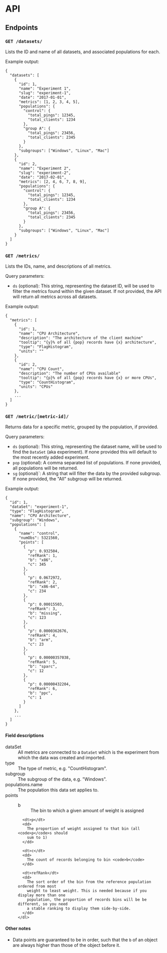 # API

## Endpoints


### `GET /datasets/`

Lists the ID and name of all datasets, and associated populations for each.

Example output:

```
{
  "datasets": [
    {
      "id": 1,
      "name": "Experiment 1",
      "slug": "experiment-1",
      "date": "2017-01-01",
      "metrics": [1, 2, 3, 4, 5],
      "populations": {
        "control": {
          "total_pings": 12345,
          "total_clients": 1234
        },
        "group A": {
          "total_pings": 23456,
          "total_clients": 2345
        }
      },
      "subgroups": ["Windows", "Linux", "Mac"]
    },
    {
      "id": 2,
      "name": "Experiment 2",
      "slug": "experiment-2",
      "date": "2017-02-01",
      "metrics": [2, 4, 6, 7, 8, 9],
      "populations": {
        "control": {
          "total_pings": 12345,
          "total_clients": 1234
        },
        "group A": {
          "total_pings": 23456,
          "total_clients": 2345
        }
      },
      "subgroups": ["Windows", "Linux", "Mac"]
    }
  ]
}
```


### `GET /metrics/`

Lists the IDs, name, and descriptions of all metrics.

Query parameters:

* `ds` (optional): This string, representing the dataset ID, will be used to
  filter the metrics found within the given dataset. If not provided, the API
  will return all metrics across all datasets.

Example output:

```
{
  "metrics": [
    {
      "id": 1,
      "name": "CPU Architecture",
      "description": "The architecture of the client machine"
      "tooltip": "{y}% of all {pop} records have {x} architecture",
      "type": "FlagHistogram",
      "units": ""
    },
    {
      "id": 2,
      "name": "CPU Count",
      "description": "The number of CPUs available"
      "tooltip": "{p}% of all {pop} records have {x} or more CPUs",
      "type": "CountHistogram",
      "units": "CPUs"
    },
    ...
  ]
}
```


### `GET /metric/[metric-id]/`

Returns data for a specific metric, grouped by the population, if provided.

Query parameters:

* `ds` (optional): This string, representing the dataset name, will be used to
  find the `DataSet` (aka experiment). If none provided this will default to
  the most recently added experiment.
* `pop` (optional): A comma separated list of populations. If none provided,
  all populations will be returned.
* `sg` (optional)`: A string that will filter the data by the provided
  subgroup.  If none provided, the "All" subgroup will be returned.

Example output:

```
{
  "id": 1,
  "dataSet": "experiment-1",
  "type": "FlagHistogram",
  "name": "CPU Architecture",
  "subgroup": "Windows",
  "populations": [
    {
      "name": "control",
      "numObs": 5321560,
      "points": [
        {
          "p": 0.932504,
          "refRank": 1,
          "b": "x86",
          "c": 345
        },
        {
          "p": 0.0672972,
          "refRank": 2,
          "b": "x86-64",
          "c": 234
        },
        {
          "p": 0.00015503,
          "refRank": 3,
          "b": "missing",
          "c": 123
        },
        {
          "p": 0.0000362676,
          "refRank": 4,
          "b": "arm",
          "c": 23
        },
        {
          "p": 0.00000357038,
          "refRank": 5,
          "b": "sparc",
          "c": 12
        },
        {
          "p": 0.00000432204,
          "refRank": 6,
          "b": "ppc",
          "c": 1
        }
      ]
    },
    ...
  ]
}
```

#### Field descriptions

<dl>
  <dt>dataSet</dt>
  <dd>
    All metrics are connected to a <code>DataSet</code> which is the experiment
    from which the data was created and imported.
  </dd>

  <dt>type</dt>
  <dd>
    The type of metric, e.g. "CountHistogram".
  </dd>

  <dt>subgroup</dt>
  <dd>
    The subgroup of the data, e.g. "Windows".
  </dd>

  <dt>populations.name</dt>
  <dd>
    The population this data set applies to.
  </dd>

  <dt>points</dt>
  <dd>
    <dl>
      <dt>b</dt>
      <dd>
        The bin to which a given amount of weight is assigned
      </dd>

      <dt>p</dt>
      <dd>
        The proportion of weight assigned to that bin (all <code>p</code>s should
        sum to 1)
      </dd>

      <dt>c</dt>
      <dd>
        The count of records belonging to bin <code>b</code>
      </dd>

      <dt>refRank</dt>
      <dd>
        The sort order of the bin from the reference population ordered from most
        weight to least weight. This is needed because if you display more than one
        population, the proportion of records bins will be be different, so you need
        a stable ranking to display them side-by-side.
      </dd>
    </dl>
  </dd>
</dl>

#### Other notes

* Data points are guaranteed to be in order, such that the `b` of an object are
  always higher than those of the object before it.
